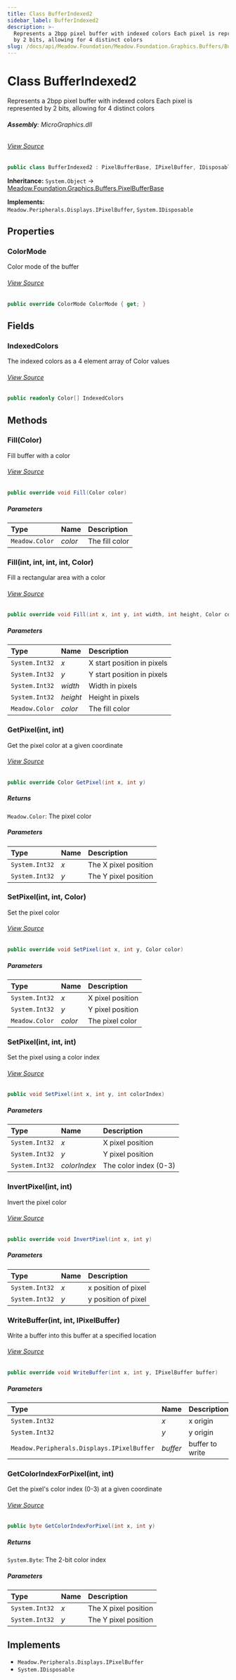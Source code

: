 ```yaml
---
title: Class BufferIndexed2
sidebar_label: BufferIndexed2
description: >-
  Represents a 2bpp pixel buffer with indexed colors Each pixel is represented
  by 2 bits, allowing for 4 distinct colors
slug: /docs/api/Meadow.Foundation/Meadow.Foundation.Graphics.Buffers/BufferIndexed2
---
```

# Class BufferIndexed2
Represents a 2bpp pixel buffer with indexed colors
Each pixel is represented by 2 bits, allowing for 4 distinct colors

###### **Assembly**: MicroGraphics.dll
###### [View Source](https://github.com/WildernessLabs/Meadow.Foundation.git/blob/develop/Source/Meadow.Foundation.Libraries_and_Frameworks/Graphics.MicroGraphics/Driver/Buffers/BufferIndexed2.cs#L11)
```csharp title="Declaration"
public class BufferIndexed2 : PixelBufferBase, IPixelBuffer, IDisposable
```
**Inheritance:** `System.Object` -> [Meadow.Foundation.Graphics.Buffers.PixelBufferBase](../Meadow.Foundation.Graphics.Buffers/PixelBufferBase)

**Implements:**  
`Meadow.Peripherals.Displays.IPixelBuffer`, `System.IDisposable`

## Properties
### ColorMode
Color mode of the buffer
###### [View Source](https://github.com/WildernessLabs/Meadow.Foundation.git/blob/develop/Source/Meadow.Foundation.Libraries_and_Frameworks/Graphics.MicroGraphics/Driver/Buffers/BufferIndexed2.cs#L16)
```csharp title="Declaration"
public override ColorMode ColorMode { get; }
```
## Fields
### IndexedColors
The indexed colors as a 4 element array of Color values
###### [View Source](https://github.com/WildernessLabs/Meadow.Foundation.git/blob/develop/Source/Meadow.Foundation.Libraries_and_Frameworks/Graphics.MicroGraphics/Driver/Buffers/BufferIndexed2.cs#L21)
```csharp title="Declaration"
public readonly Color[] IndexedColors
```
## Methods
### Fill(Color)
Fill buffer with a color
###### [View Source](https://github.com/WildernessLabs/Meadow.Foundation.git/blob/develop/Source/Meadow.Foundation.Libraries_and_Frameworks/Graphics.MicroGraphics/Driver/Buffers/BufferIndexed2.cs#L47)
```csharp title="Declaration"
public override void Fill(Color color)
```

##### Parameters

| Type | Name | Description |
|:--- |:--- |:--- |
| `Meadow.Color` | *color* | The fill color |

### Fill(int, int, int, int, Color)
Fill a rectangular area with a color
###### [View Source](https://github.com/WildernessLabs/Meadow.Foundation.git/blob/develop/Source/Meadow.Foundation.Libraries_and_Frameworks/Graphics.MicroGraphics/Driver/Buffers/BufferIndexed2.cs#L71)
```csharp title="Declaration"
public override void Fill(int x, int y, int width, int height, Color color)
```

##### Parameters

| Type | Name | Description |
|:--- |:--- |:--- |
| `System.Int32` | *x* | X start position in pixels |
| `System.Int32` | *y* | Y start position in pixels |
| `System.Int32` | *width* | Width in pixels |
| `System.Int32` | *height* | Height in pixels |
| `Meadow.Color` | *color* | The fill color |

### GetPixel(int, int)
Get the pixel color at a given coordinate
###### [View Source](https://github.com/WildernessLabs/Meadow.Foundation.git/blob/develop/Source/Meadow.Foundation.Libraries_and_Frameworks/Graphics.MicroGraphics/Driver/Buffers/BufferIndexed2.cs#L97)
```csharp title="Declaration"
public override Color GetPixel(int x, int y)
```

##### Returns

`Meadow.Color`: The pixel color
##### Parameters

| Type | Name | Description |
|:--- |:--- |:--- |
| `System.Int32` | *x* | The X pixel position |
| `System.Int32` | *y* | The Y pixel position |

### SetPixel(int, int, Color)
Set the pixel color
###### [View Source](https://github.com/WildernessLabs/Meadow.Foundation.git/blob/develop/Source/Meadow.Foundation.Libraries_and_Frameworks/Graphics.MicroGraphics/Driver/Buffers/BufferIndexed2.cs#L109)
```csharp title="Declaration"
public override void SetPixel(int x, int y, Color color)
```

##### Parameters

| Type | Name | Description |
|:--- |:--- |:--- |
| `System.Int32` | *x* | X pixel position |
| `System.Int32` | *y* | Y pixel position |
| `Meadow.Color` | *color* | The pixel color |

### SetPixel(int, int, int)
Set the pixel using a color index
###### [View Source](https://github.com/WildernessLabs/Meadow.Foundation.git/blob/develop/Source/Meadow.Foundation.Libraries_and_Frameworks/Graphics.MicroGraphics/Driver/Buffers/BufferIndexed2.cs#L121)
```csharp title="Declaration"
public void SetPixel(int x, int y, int colorIndex)
```

##### Parameters

| Type | Name | Description |
|:--- |:--- |:--- |
| `System.Int32` | *x* | X pixel position |
| `System.Int32` | *y* | Y pixel position |
| `System.Int32` | *colorIndex* | The color index (0-3) |

### InvertPixel(int, int)
Invert the pixel color
###### [View Source](https://github.com/WildernessLabs/Meadow.Foundation.git/blob/develop/Source/Meadow.Foundation.Libraries_and_Frameworks/Graphics.MicroGraphics/Driver/Buffers/BufferIndexed2.cs#L137)
```csharp title="Declaration"
public override void InvertPixel(int x, int y)
```

##### Parameters

| Type | Name | Description |
|:--- |:--- |:--- |
| `System.Int32` | *x* | x position of pixel |
| `System.Int32` | *y* | y position of pixel |

### WriteBuffer(int, int, IPixelBuffer)
Write a buffer into this buffer at a specified location
###### [View Source](https://github.com/WildernessLabs/Meadow.Foundation.git/blob/develop/Source/Meadow.Foundation.Libraries_and_Frameworks/Graphics.MicroGraphics/Driver/Buffers/BufferIndexed2.cs#L148)
```csharp title="Declaration"
public override void WriteBuffer(int x, int y, IPixelBuffer buffer)
```

##### Parameters

| Type | Name | Description |
|:--- |:--- |:--- |
| `System.Int32` | *x* | x origin |
| `System.Int32` | *y* | y origin |
| `Meadow.Peripherals.Displays.IPixelBuffer` | *buffer* | buffer to write |

### GetColorIndexForPixel(int, int)
Get the pixel's color index (0-3) at a given coordinate
###### [View Source](https://github.com/WildernessLabs/Meadow.Foundation.git/blob/develop/Source/Meadow.Foundation.Libraries_and_Frameworks/Graphics.MicroGraphics/Driver/Buffers/BufferIndexed2.cs#L178)
```csharp title="Declaration"
public byte GetColorIndexForPixel(int x, int y)
```

##### Returns

`System.Byte`: The 2-bit color index
##### Parameters

| Type | Name | Description |
|:--- |:--- |:--- |
| `System.Int32` | *x* | The X pixel position |
| `System.Int32` | *y* | The Y pixel position |


## Implements

* `Meadow.Peripherals.Displays.IPixelBuffer`
* `System.IDisposable`
